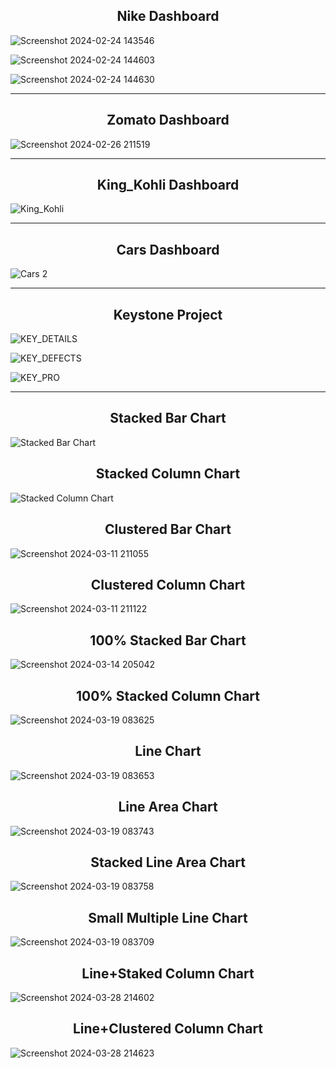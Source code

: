 <h2 align="center"> Nike Dashboard </h2>


![Screenshot 2024-02-24 143546](https://github.com/ROB6665/POWER_BI/assets/121626867/bfe3ca3f-0a5d-4932-9790-450a7433340b)

![Screenshot 2024-02-24 144603](https://github.com/ROB6665/POWER_BI/assets/121626867/aba0b13c-8a29-4c8b-8f74-64da19b9dd35)

![Screenshot 2024-02-24 144630](https://github.com/ROB6665/POWER_BI/assets/121626867/82f09cb5-e01d-46ad-8a14-f28b8827a7bf)

<hr>

<h2 align="center"> Zomato Dashboard </h2>

![Screenshot 2024-02-26 211519](https://github.com/ROB6665/POWER_BI/assets/121626867/0444338f-c2ff-4bfa-a778-c866d7c7e3f8)

<hr>

<h2 align="center"> King_Kohli Dashboard </h2>

![King_Kohli](https://github.com/ROB6665/POWER_BI/assets/121626867/ba8d459d-4ebb-4b30-8296-723e542cfaf5)

<hr>

<h2 align="center"> Cars Dashboard </h2>

![Cars 2](https://github.com/ROB6665/POWER_BI/assets/121626867/7c3f54ba-7d2c-4854-b2d2-52d0e9ac900e)

<hr>

<h2 align="center"> Keystone Project </h2>

![KEY_DETAILS](https://github.com/ROB6665/POWER_BI/assets/121626867/c3a0143a-9f7b-4a87-88c9-27620e7e7399)

![KEY_DEFECTS](https://github.com/ROB6665/POWER_BI/assets/121626867/acb8b710-8d9b-477b-9bdb-8abc6f76a9df)

![KEY_PRO](https://github.com/ROB6665/POWER_BI/assets/121626867/56158e10-cde0-497a-b634-f08148d83cd6)

<hr>

<h2 align="center"> Stacked Bar Chart </h2>

![Stacked Bar Chart](https://github.com/ROB6665/POWER_BI/assets/121626867/2cf48860-a897-415b-8e23-614b25055df7)

<h2 align="center"> Stacked Column Chart </h2>

![Stacked Column Chart](https://github.com/ROB6665/POWER_BI/assets/121626867/31ac51ae-1ff8-4bbb-b0d6-3b20cbaba82b)

<h2 align="center"> Clustered Bar Chart </h2>

![Screenshot 2024-03-11 211055](https://github.com/ROB6665/POWER_BI/assets/121626867/bcb00667-2b07-4516-90d3-3265f6c36b7f)

<h2 align="center"> Clustered Column Chart </h2>

![Screenshot 2024-03-11 211122](https://github.com/ROB6665/POWER_BI/assets/121626867/5ed2a486-cb40-4124-8917-1068aea2e956)

<h2 align="center"> 100% Stacked Bar Chart </h2>

![Screenshot 2024-03-14 205042](https://github.com/ROB6665/POWER_BI/assets/121626867/218904c1-dcb2-41ed-874b-84cb2d241390)

<h2 align="center"> 100% Stacked Column Chart </h2>

![Screenshot 2024-03-19 083625](https://github.com/ROB6665/POWER_BI/assets/121626867/28ed3309-6e59-433c-9592-9c723170593f)

<h2 align="center"> Line Chart </h2>

![Screenshot 2024-03-19 083653](https://github.com/ROB6665/POWER_BI/assets/121626867/152faf94-d8c4-4718-9980-5242776db771)

<h2 align="center"> Line Area Chart </h2>

![Screenshot 2024-03-19 083743](https://github.com/ROB6665/POWER_BI/assets/121626867/77c3b4d5-82f1-47c9-b9b1-11d545b57f95)

<h2 align="center"> Stacked Line Area Chart </h2>

![Screenshot 2024-03-19 083758](https://github.com/ROB6665/POWER_BI/assets/121626867/79eedddf-d8de-4de3-b65d-c901463ebf28)

<h2 align="center"> Small Multiple Line Chart </h2>

![Screenshot 2024-03-19 083709](https://github.com/ROB6665/POWER_BI/assets/121626867/b5863511-f9c5-4be6-9ead-483c8687a61d)

<h2 align="center"> Line+Staked Column Chart </h2>

![Screenshot 2024-03-28 214602](https://github.com/ROB6665/POWER_BI/assets/121626867/6381ab02-3ca4-4b88-a647-7b108b9d00d8)

<h2 align="center"> Line+Clustered Column Chart </h2>

![Screenshot 2024-03-28 214623](https://github.com/ROB6665/POWER_BI/assets/121626867/179fb9ef-b4b2-4777-be00-2908a19b230a)
